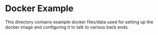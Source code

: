 # Docker Example
This directory contains example docker files/data used for setting up the docker image and configuring it to talk to various back ends.
